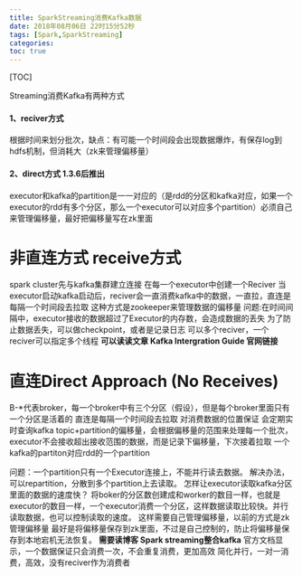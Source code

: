```yaml
---
title: SparkStreaming消费Kafka数据
date: 2018年08月06日 22时15分52秒
tags: [Spark,SparkStreaming]
categories:
toc: true
---
```


[TOC]

Streaming消费Kafka有两种方式

#### 1、reciver方式

根据时间来划分批次，缺点：有可能一个时间段会出现数据爆炸，有保存log到hdfs机制，但消耗大（zk来管理偏移量）

#### 2、direct方式 1.3.6后推出

executor和kafka的partition是一一对应的（是rdd的分区和kafka对应，如果一个executor的rdd有多个分区，那么一个executor可以对应多个partition）必须自己来管理偏移量，最好把偏移量写在zk里面

<!-- more -->

# 非直连方式 receive方式

 
spark cluster先与kafka集群建立连接 
在每一个executor中创建一个Reciver 
当executor启动kafka启动后，reciver会一直消费kafka中的数据，一直拉，直连是每隔一个时间段去拉取 
这种方式是zookeeper来管理数据的偏移量 
问题:在时间间隔中，executor接收的数据超过了Executor的内存数，会造成数据的丢失 
为了防止数据丢失，可以做checkpoint，或者是记录日志 
可以多个reciver，一个reciver可以指定多个线程 
**可以读读文章 Kafka Intergration Guide 官网链接**

# 直连Direct Approach (No Receives)


B-*代表broker，每一个broker中有三个分区（假设），但是每个broker里面只有一个分区是活着的 
直连是每隔一个时间段去拉取 
对消费数据的位置保证 
会定期实时查询kafka topic+partition的偏移量，会根据偏移量的范围来处理每一个批次， executor不会接收超出接收范围的数据，而是记录下偏移量，下次接着拉取 
一个kafka的partiton对应rdd的一个partition

问题：一个partition只有一个Executor连接上，不能并行读去数据。 
解决办法，可以repartition，分散到多个partition上去读取。 
怎样让executor读取kafka分区里面的数据的速度快？ 
将boker的分区数创建成和worker的数目一样，也就是executor的数目一样，一个executor消费一个分区，这样数据读取比较快。并行读取数据，也可以控制读取的速度。 
这样需要自己管理偏移量，以前的方式是zk管理偏移量 
最好是将偏移量保存到zk里面，不过是自己控制的，防止将偏移量保存到本地宕机无法恢复。 
**需要读博客 Spark streaming整合kafka** 
官方文档显示，一个数据保证只会消费一次，不会重复消费，更加高效 
简化并行，一对一消费，高效，没有reciver作为消费者